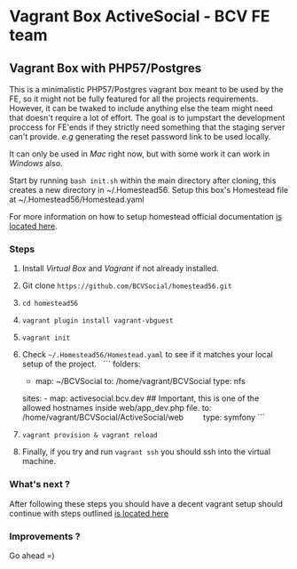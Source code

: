 # Vagrant Box ActiveSocial - BCV FE team

## Vagrant Box with PHP57/Postgres

This is a minimalistic PHP57/Postgres vagrant box meant to be used by the FE, so it might not be fully featured for all the projects requirements. However, it can be twaked to include anything else the team might need that doesn't require a lot of effort. The goal is to jumpstart the development proccess for FE'ends if they strictly need something that the staging server can't provide. *e.g* generating the reset password link to be used locally.

It can only be used in *Mac* right now, but with some work it can work in *Windows* also.

Start by running `bash init.sh` within the main directory after cloning, this creates a new directory in ~/.Homestead56. Setup this box's Homestead file at ~/.Homestead56/Homestead.yaml

For more information on how to setup homestead official documentation [is located here](https://laravel.com/docs/5.3/homestead).

### Steps

1. Install *Virtual Box* and *Vagrant* if not already installed.

2. Git clone `https://github.com/BCVSocial/homestead56.git`

3. `cd homestead56`

4. `vagrant plugin install vagrant-vbguest`

5. `vagrant init`

6. Check `~/.Homestead56/Homestead.yaml` to see if it matches your local setup of the project. 
   ```
   folders:
    - map: ~/BCVSocial
      to: /home/vagrant/BCVSocial
      type: nfs

   sites:
       - map: activesocial.bcv.dev ## Important, this is one of the allowed hostnames inside web/app_dev.php file.
         to: /home/vagrant/BCVSocial/ActiveSocial/web
         type: symfony
         ```
         
7. `vagrant provision & vagrant reload`

8. Finally, if you try and run `vagrant ssh` you should ssh into the virtual machine.

### What's next ?

After following these steps you should have a decent vagrant setup should continue with steps outlined [is located here](https://github.com/BCVSocial/ActiveSocial)

### Improvements ? 

Go ahead =)
